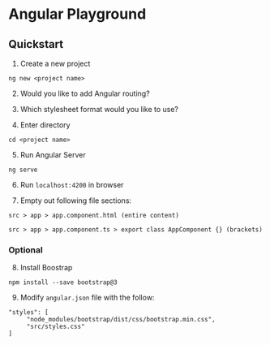# Angular Playground

## Quickstart

1. Create a new project

`ng new <project name>`

2. Would you like to add Angular routing?

3. Which stylesheet format would you like to use?

4. Enter directory

`cd <project name>`

5. Run Angular Server

`ng serve`

6. Run `localhost:4200` in browser

7. Empty out following file sections:

`src > app > app.component.html (entire content)`

`src > app > app.component.ts > export class AppComponent {} (brackets)`

### Optional

8. Install Boostrap

`npm install --save bootstrap@3`

9. Modify `angular.json` file with the follow:

```
"styles": [
     "node_modules/bootstrap/dist/css/bootstrap.min.css",
     "src/styles.css"
]
``` 
